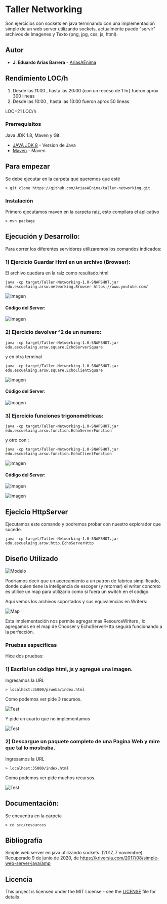 # Taller Networking

Son ejercicios con sockets en java terminando con una implementación simple de un web server utilizando sockets, actualmente puede "servir" archivos de Imagenes y Texto (png, jpg, css, js, html).

## Autor

* **J. Eduardo Arias Barrera** - [AriasAEnima](https://github.com/AriasAEnima)


## Rendimiento LOC/h

1. Desde las 11:00 , hasta las 20:00 (con un receso de 1 hr)  fueron aprox 300 lineas
2. Desde las 10:00 , hasta las 13:00 fueron aprox 50 lineas

LOC=21 LOC/h

### Prerrequisitos

Java JDK 1.8, Maven y Git.

* [JAVA JDK 8](http://www.oracle.com/technetwork/java/javase/overview/index.html) - Version de Java
* [Maven](https://maven.apache.org/) - Maven


## Para empezar

Se debe ejecutar en la carpeta que queremos que esté
```
> git clone https://github.com/AriasAEnima/taller-networking.git
```
### Instalación

Primero ejecutamos maven en la carpeta raiz, esto compilara el aplicativo

```
> mvn package
```

## Ejecución y Desarrollo:

Para correr los diferentes servidores utilizaremos los comandos indicados:

### 1) Ejercicio Guardar Html en un archivo (Browser):

El archivo quedara en la raíz como resultado.html
```
java -cp target/Taller-Networking-1.0-SNAPSHOT.jar edu.escuelaing.arsw.networking.Browser https://www.youtube.com/
```
![Imagen](imagenes/browser.PNG)

#### Código del Server:
![Imagen](imagenes/cbrowser.PNG)


### 2) Ejercicio devolver ^2 de un numero:
```
java -cp target/Taller-Networking-1.0-SNAPSHOT.jar edu.escuelaing.arsw.square.EchoServerSquare
```
y en otra terminal
```
java -cp target/Taller-Networking-1.0-SNAPSHOT.jar edu.escuelaing.arsw.square.EchoClientSquare
```

![Imagen](imagenes/square.PNG)

#### Código del Server:
![Imagen](imagenes/csquare.PNG)


### 3) Ejercicio funciones trigonométricas:
```
java -cp target/Taller-Networking-1.0-SNAPSHOT.jar edu.escuelaing.arsw.function.EchoServerFunction
```
y otro con :

```
java -cp target/Taller-Networking-1.0-SNAPSHOT.jar edu.escuelaing.arsw.function.EchoClientFunction
```
![Imagen](imagenes/function.PNG)

#### Código del Server:
![Imagen](imagenes/Tfunct.PNG)

![Imagen](imagenes/trigo.PNG)


## Ejecicio HttpServer

Ejecutamos este comando y podremos probar con nuestro explorador que sucede.

```
java -cp target/Taller-Networking-1.0-SNAPSHOT.jar edu.escuelaing.arsw.http.EchoServerHttp
```


## Diseño Utilizado

![Modelo](imagenes/modelo.PNG)

Podríamos decir que un acercamiento a un patron de fabrica simplificado, donde quien tiene la inteligencia de escoger (y retornar) el writer concreto es <ResourceChooser> utilice un map para utilizarlo como si fuera un switch en el código.

Aqui vemos los archivos soportados y sus equivalencias en Writers:

![Map](imagenes/map.PNG)

Esta implementación nos permite agregar mas ResourceWriters , lo agregamos en el map de Chooser y EchoServerHttp seguirá funcionando a la perfección.



### Pruebas especificas
Hice dos pruebas:
### 1) Escribí un código html, js y agregué una imagen.
Ingresamos la URL
```
> localhost:35000/prueba/index.html
```
Como podemos ver pide 3 recursos.


![Test](imagenes/prueba1.PNG)

Y pide un cuarto que no implementamos

![Test](imagenes/nosoportado.PNG)

### 2) Descargue un paquete completo de una Pagina Web y mire que tal lo mostraba.

Ingresamos la URL
```
> localhost:35000/index.html
```

Como podemos ver pide muchos recursos.


![Test](imagenes/prueba2.PNG)


## Documentación:

Se encuentra en la carpeta
```
> cd src/resources
```

## Bibliografía

Simple web server en java utilizando sockets. (2017, 7 noviembre). Recuperado 9 de junio de 2020, de https://kriversia.com/2017/08/simple-web-server-java/amp


## Licencia

This project is licensed under the MIT License  - see the [LICENSE](LICENSE) file for details

